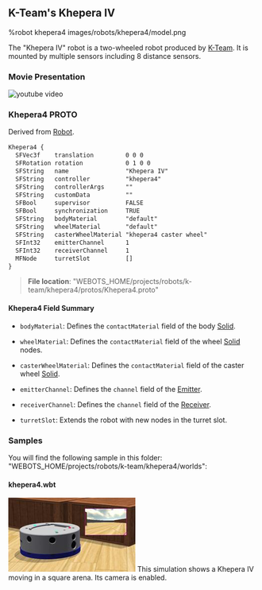 ## K-Team's Khepera IV

%robot khepera4 images/robots/khepera4/model.png

The "Khepera IV" robot is a two-wheeled robot produced by [K-Team](https://www.k-team.com/mobile-robotics-products/khepera-iv).
It is mounted by multiple sensors including 8 distance sensors.

### Movie Presentation

![youtube video](https://www.youtube.com/watch?v=RVOwk3FkIWo)

### Khepera4 PROTO

Derived from [Robot](../reference/robot.md).

```
Khepera4 {
  SFVec3f    translation         0 0 0
  SFRotation rotation            0 1 0 0
  SFString   name                "Khepera IV"
  SFString   controller          "khepera4"
  SFString   controllerArgs      ""
  SFString   customData          ""
  SFBool     supervisor          FALSE
  SFBool     synchronization     TRUE
  SFString   bodyMaterial        "default"
  SFString   wheelMaterial       "default"
  SFString   casterWheelMaterial "khepera4 caster wheel"
  SFInt32    emitterChannel      1
  SFInt32    receiverChannel     1
  MFNode     turretSlot          []
}
```

> **File location**: "WEBOTS\_HOME/projects/robots/k-team/khepera4/protos/Khepera4.proto"

#### Khepera4 Field Summary

- `bodyMaterial`: Defines the `contactMaterial` field of the body [Solid](../reference/solid.md).

- `wheelMaterial`: Defines the `contactMaterial` field of the wheel [Solid](../reference/solid.md) nodes.

- `casterWheelMaterial`: Defines the `contactMaterial` field of the caster wheel [Solid](../reference/solid.md).

- `emitterChannel`: Defines the `channel` field of the [Emitter](../reference/emitter.md).

- `receiverChannel`: Defines the `channel` field of the [Receiver](../reference/receiver.md).

- `turretSlot`: Extends the robot with new nodes in the turret slot.

### Samples

You will find the following sample in this folder: "WEBOTS\_HOME/projects/robots/k-team/khepera4/worlds":

#### khepera4.wbt

![khepera4.wbt.png](images/robots/khepera4/khepera4.wbt.thumbnail.jpg) This simulation shows a Khepera IV moving in a square arena.
Its camera is enabled.
